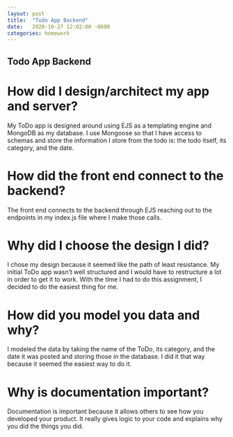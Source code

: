 ```yaml
---
layout: post
title:  "Todo App Backend"
date:   2020-10-27 12:02:00 -0600
categories: homework
---
```


## Todo App Backend

# How did I design/architect my app and server?

My ToDo app is designed around using EJS as a templating engine and MongoDB as my database. I use Mongoose so that I have access to schemas and store the information I store from the todo is: the todo itself, its category, and the date.

# How did the front end connect to the backend?

The front end connects to the backend through EJS reaching out to the endpoints in my index.js file where I make those calls.

# Why did I choose the design I did?

I chose my design because it seemed like the path of least resistance. My initial ToDo app wasn’t well structured and I would have to restructure a lot in order to get it to work. With the time I had to do this assignment, I decided to do the easiest thing for me.

# How did you model you data and why?

I modeled the data by taking the name of the ToDo, its category, and the date it was posted and storing those in the database. I did it that way because it seemed the easiest way to do it.

# Why is documentation important?

Documentation is important because it allows others to see how you developed your product. It really gives logic to your code and explains why you did the things you did.